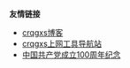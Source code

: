 **友情链接**
- [crqgxs博客](http://blog.20210701.xyz)  
- [crqgxs上网工具导航站](http://gps.20210701.xyz)
- [中国共产党成立100周年纪念](http://20210701.xyz)